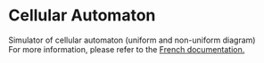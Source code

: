 # Cellular Automaton
Simulator of cellular automaton (uniform and non-uniform diagram)<br/>
For more information, please refer to the <a href="https://github.com/alexandreauda/CellularAutomaton/blob/master/Rapport.pdf">French documentation.</a>
